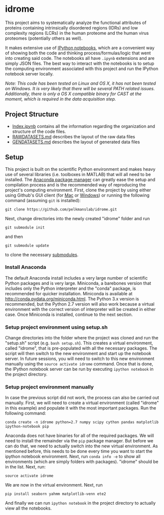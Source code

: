 # idrome

This project aims to systematically analyze the functional attributes of proteins containing intrinsically disordered regions (IDRs) and low complexity regions (LCRs) in the human proteome and the human virus proteomes (potentially others as well).

It makes extensive use of [IPython notebooks](http://www.ipython.org), which are a convenient way of showing both the code and thinking process/formulas/logic that went into creating said code. The notebooks all have `.ipynb` extensions and are simply JSON files. The best way to interact with the notebooks is to setup the computing environment associated with this project and run the IPython notebook server locally. 

*Note: This code has been tested on Linux and OS X, it has not been tested on Windows. It is very likely that there will be several PATH related issues. Additionally, there is only a OS X compatible binary for CAST at the moment, which is required in the data acquisition step.*

## Project Structure

- [Index.ipynb](Index.ipynb) contains all the information regarding the organization and structure of the code files.
- [RAWDATASETS.md](RAWDATASETS.md) describes the layout of the raw data files
- [GENDATASETS.md](GENDATASETS.md) describes the layout of generated data files

## Setup

This project is built on the scientific Python environment and makes heavy use of several libraries (i.e. toolboxes in MATLAB) that will all need to be installed. The [Anaconda package manager](http://docs.continuum.io/anaconda/) can greatly ease the setup and compilation process and is the recommended way of reproducing the project's computing environment. First, clone the project by using either using Github's GUI client (for [Mac](http://mac.github.com) or [Windows](http://windows.github.com)) or running the following command (assuming `git` is installed):
```
git clone https://github.com/pelkmanslab/idrome.git
```
Next, change directories into the newly created "idrome" folder and run 
```
git submodule init
```
and then
```
git submodule update
```
to clone the necessary [submodules](http://www.git-scm.com/book/en/Git-Tools-Submodules). 

### Install Anaconda 
The default Anaconda install includes a very large number of scientific Python packages and is very large. Miniconda, a barebones version that includes only the Python interpreter and the "conda" package, is recommended for quicker installation. Miniconda is available at <http://conda.pydata.org/miniconda.html>. The Python 3.x version is recommended, but the Python 2.7 version will also work because a virtual environment with the correct version of interpreter will be created in either case. Once Miniconda is installed, continue to the next section.

### Setup project environment using setup.sh

Change directories into the folder where the project was cloned and run the "setup.sh" script (e.g. `bash setup.sh`). This creates a virtual environment, called "idrome", that is pre-populated with all the necessary packages. The script will then switch to the new environment and start up the notebook server. In future sessions, you will need to switch to this new environment manually using the `source activate idrome` command. Once that is done, the IPython notebook server can be run by executing `ipython notebook` in the project directory.

### Setup project environment manually

In case the previous script did not work, the process can also be carried out manually. First, we will need to create a virtual environment (called "idrome" in this example) and populate it with the most important packages. Run the following command:

```
conda create -n idrome python=2.7 numpy scipy cython pandas matplotlib ipython-notebook pip
```
Anaconda does not have binaries for all of the required packages. We will need to install the remainder via the `pip` package manager. But before we can do that, we need to actually switch into the new virtual environment. As mentioned before, this needs to be done every time you want to start the ipython notebook environment. Next, run `conda info -e` to show all environments (which are simply folders with packages). "idrome" should be in the list. Next, run:
```
source activate idrome
```
We are now in the virtual environment. Next, run
```
pip install seaborn yahmm matplotlib-venn ete2
```
And finally we can run `ipython notebook` in the project directory to actually view all the notebooks.
